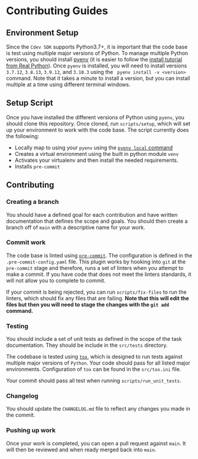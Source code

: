 # Contributing Guides


## Environment Setup
Since the `Cdev SDK` supports Python3.7+, it is important that the code base is test using multiple major versions of Python. To manage multiple Python versions, you should install [pyenv](https://github.com/pyenv/pyenv) (it is easier to follow the [install tutorial from Real Python](https://realpython.com/intro-to-pyenv/)). Once `pyenv` is installed, you will need to install versions `3.7.12`,  `3.8.13`,  `3.9.12`, and `3.10.3` using the ` pyenv install -v <version>` command. Note that it takes a minute to install a version, but you can install multiple at a time using different terminal windows.


## Setup Script
Once you have installed the different versions of Python using `pyenv`, you should clone this repository. Once cloned, run `scripts/setup`, which will set up your environment to work with the code base. The script currently does the following:

- Locally map to using your `pyenv` using the [`pyenv local` command](https://github.com/pyenv/pyenv/blob/master/COMMANDS.md#pyenv-local)
- Creates a virtual environment using the built in python module `venv`
- Activates your virtualenv and then install the needed requirements.
- Installs `pre-commit`


## Contributing

### Creating a branch
You should have a defined goal for each contribution and have written documentation that defines the scope and goals. You should then create a branch off of `main` with a descriptive name for your work.

### Commit work
The code base is linted using [`pre-commit`](https://pre-commit.com/). The configuration is defined in the `.pre-commit-config.yaml` file. This plugin works by hooking into `git` at the `pre-commit` stage and therefore, runs a set of linters when you attempt to make a commit. If you have code that does not meet the linters standards, it will not allow you to complete to commit.

If your commit is being rejected, you can run `scripts/fix-files` to run the linters, which should fix any files that are failing. **Note that this will edit the files but then you will need to stage the changes with the `git add` command.**


### Testing
You should include a set of unit tests as defined in the scope of the task documentation. They should be include in the `src/tests` directory.

The codebase is tested using [`tox`](https://tox.wiki/en/latest/), which is designed to run tests against multiple major versions of `Python`. Your code should pass for all listed major environments. Configuration of `tox` can be found in the `src/tox.ini` file.

Your commit should pass all test when running `scripts/run_unit_tests`.

### Changelog
You should update the `CHANGELOG.md` file to reflect any changes you made in the commit.


### Pushing up work
Once your work is completed, you can open a pull request against `main`. It will then be reviewed and when ready merged back into `main`.
